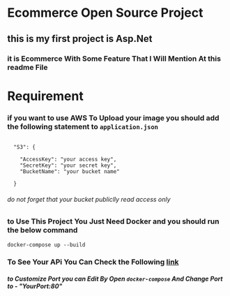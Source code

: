 # Ecommerce Open Source Project
## this is my first project is Asp.Net
### it is Ecommerce With Some Feature That I Will Mention At this readme File

# Requirement

### if you want to use AWS To Upload your image you should add the following statement to **`application.json`**
```

  "S3": {

    "AccessKey": "your access key",
    "SecretKey": "your secret key",
    "BucketName": "your bucket name"

  }
```
###### do not forget that your bucket publiclly read access only   
### to Use This Project You Just Need  Docker and you should run the below command
```
docker-compose up --build
```


### To See Your APi You Can Check the Following [link](http://localhost:8080/swagger/index.html)
##### to Customize Port you can Edit By Open **`docker-compose`** And Change Port to  - "YourPort:80" 
